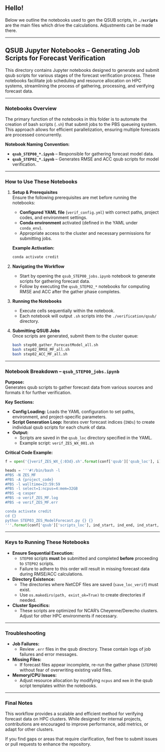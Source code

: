 ## Hello!

Below we outline the notebooks used to gen the QSUB scripts, in **`./scripts`** are the main files which drive the calculations. Adjustments can be made there.

---
## QSUB Jupyter Notebooks – Generating Job Scripts for Forecast Verification

This directory contains Jupyter notebooks designed to generate and submit qsub scripts for various stages of the forecast verification process. These notebooks facilitate job scheduling and resource allocation on HPC systems, streamlining the process of gathering, processing, and verifying forecast data.

---
### Notebooks Overview

The primary function of the notebooks in this folder is to automate the creation of bash scripts (`.sh`) that submit jobs to the PBS queueing system. This approach allows for efficient parallelization, ensuring multiple forecasts are processed concurrently.

**Notebook Naming Convention:**
- **`qsub_STEP00_*.ipynb`** – Responsible for gathering forecast model data.
- **`qsub_STEP02_*.ipynb`** – Generates RMSE and ACC qsub scripts for model verification.
---

### How to Use These Notebooks

1. **Setup & Prerequisites**  
   Ensure the following prerequisites are met before running the notebooks:  
   - **Configured YAML file** (`verif_config.yml`) with correct paths, project codes, and environment settings.  
   - **Conda environment** activated (defined in the YAML under `conda_env`).  
   - Appropriate access to the cluster and necessary permissions for submitting jobs.

   **Example Activation:**
   ```bash
   conda activate credit
   ```

2. **Navigating the Workflow**  
   - Start by opening the `qsub_STEP00_jobs.ipynb` notebook to generate scripts for gathering forecast data.  
   - Follow by executing the `qsub_STEP02_*` notebooks for computing RMSE and ACC after the gather phase completes.

3. **Running the Notebooks**  
   - Execute cells sequentially within the notebook.  
   - Each notebook will output `.sh` scripts into the `./verification/qsub/` directory.

4. **Submitting QSUB Jobs**  
   Once scripts are generated, submit them to the cluster queue:  
   ```bash
   bash step00_gather_ForecastModel_all.sh
   bash step02_RMSE_MF_all.sh
   bash step02_ACC_MF_all.sh
   ```

---

### Notebook Breakdown – `qsub_STEP00_jobs.ipynb`

**Purpose:**  
Generates qsub scripts to gather forecast data from various sources and formats it for further verification.  

**Key Sections:**  
- **Config Loading:** Loads the YAML configuration to set paths, environment, and project-specific parameters.  
- **Script Generation Loop:** Iterates over forecast indices (`INDs`) to create individual qsub scripts for each chunk of data.  
- **Output:**  
   - Scripts are saved in the `qsub_loc` directory specified in the YAML.  
   - Example script: `verif_ZES_WX_001.sh`

**Critical Code Example:**
```python
f = open('{}verif_ZES_WX_{:03d}.sh'.format(conf['qsub']['qsub_loc'], i), 'w') 

heads = '''#!/bin/bash -l
#PBS -N ZES_MF
#PBS -A {project_code}
#PBS -l walltime=23:59:59
#PBS -l select=1:ncpus=4:mem=32GB
#PBS -q casper
#PBS -o verif_ZES_MF.log
#PBS -e verif_ZES_MF.err

conda activate credit
cd {}
python STEP03_ZES_ModelForecast.py {} {}
'''.format(conf['qsub']['scripts_loc'], ind_start, ind_end, ind_start, ind_end)
```

---

### Keys to Running These Notebooks

- **Ensure Sequential Execution:**  
   - `STEP00` scripts **must** be submitted and completed **before** proceeding to `STEP02` scripts.  
   - Failure to adhere to this order will result in missing forecast data during RMSE/ACC calculations.  
- **Directory Existence:**  
   - The directories where NetCDF files are saved (`save_loc_verif`) must exist.  
   - Use `os.makedirs(path, exist_ok=True)` to create directories if needed.  
- **Cluster Specifics:**  
   - These scripts are optimized for NCAR’s Cheyenne/Derecho clusters. Adjust for other HPC environments if necessary.

---

### Troubleshooting

- **Job Failures:**  
   - Review `.err` files in the qsub directory. These contain logs of job failures and error messages.  
- **Missing Files:**  
   - If forecast files appear incomplete, re-run the gather phase (`STEP00`) without fear of overwriting existing valid files.  
- **Memory/CPU Issues:**  
   - Adjust resource allocation by modifying `ncpus` and `mem` in the qsub script templates within the notebooks.

---

### Final Notes

This workflow provides a scalable and efficient method for verifying forecast data on HPC clusters. While designed for internal projects, contributions are encouraged to improve performance, add metrics, or adapt for other clusters.

If you find gaps or areas that require clarification, feel free to submit issues or pull requests to enhance the repository.